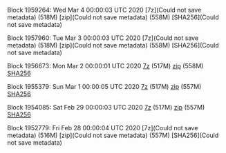 Block 1959264: Wed Mar  4 00:00:03 UTC 2020 [7z](Could not save metadata) (518M) [zip](Could not save metadata) (558M) [SHA256](Could not save metadata)

Block 1957960: Tue Mar  3 00:00:03 UTC 2020 [7z](Could not save metadata) (518M) [zip](Could not save metadata) (558M) [SHA256](Could not save metadata)

Block 1956673: Mon Mar  2 00:00:01 UTC 2020 [7z]() (517M) [zip]() (558M) [SHA256]()

Block 1955379: Sun Mar  1 00:00:05 UTC 2020 [7z](https://transfer.sh/78X9a/bootstrap.dat.20200301.7z) (517M) [zip](https://transfer.sh/i40PI/bootstrap.dat.20200301.zip) (557M) [SHA256](https://transfer.sh/BlpuT/sha256.txt)

Block 1954085: Sat Feb 29 00:00:03 UTC 2020 [7z]() (517M) [zip](https://transfer.sh/OJ8XI/bootstrap.dat.20200229.zip) (557M) [SHA256](https://transfer.sh/mlZ92/sha256.txt)

Block 1952779: Fri Feb 28 00:00:04 UTC 2020 [7z](Could not save metadata) (516M) [zip](Could not save metadata) (557M) [SHA256](Could not save metadata)
